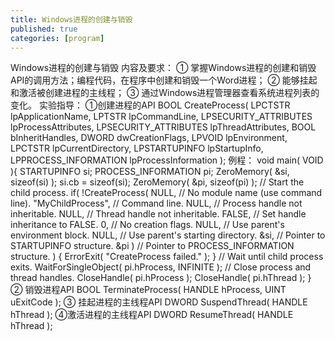 ```yaml
---
title: Windows进程的创建与销毁
published: true
categories: [program]
---
```


Windows进程的创建与销毁
内容及要求：
① 掌握Windows进程的创建和销毁API的调用方法；编程代码，在程序中创建和销毁一个Word进程；
② 能够挂起和激活被创建进程的主线程；
③ 通过Windows进程管理器查看系统进程列表的变化。
实验指导：
①创建进程的API
BOOL CreateProcess(
  LPCTSTR lpApplicationName,
  LPTSTR lpCommandLine,
  LPSECURITY_ATTRIBUTES lpProcessAttributes,
  LPSECURITY_ATTRIBUTES lpThreadAttributes,
  BOOL bInheritHandles,
  DWORD dwCreationFlags,
  LPVOID lpEnvironment,
  LPCTSTR lpCurrentDirectory,
  LPSTARTUPINFO lpStartupInfo,
  LPPROCESS_INFORMATION lpProcessInformation
);
例程：
void main( VOID ){
    STARTUPINFO si;
    PROCESS_INFORMATION pi;
    ZeroMemory( &si, sizeof(si) );
    si.cb = sizeof(si);
    ZeroMemory( &pi, sizeof(pi) );
    // Start the child process. 
    if( !CreateProcess( NULL, // No module name (use command line). 
        "MyChildProcess", // Command line. 
        NULL,             // Process handle not inheritable. 
        NULL,             // Thread handle not inheritable. 
        FALSE,            // Set handle inheritance to FALSE. 
        0,                // No creation flags. 
        NULL,             // Use parent's environment block. 
        NULL,             // Use parent's starting directory. 
        &si,              // Pointer to STARTUPINFO structure.
        &pi )             // Pointer to PROCESS_INFORMATION structure.
    ) {
        ErrorExit( "CreateProcess failed." );
    }
    // Wait until child process exits.
    WaitForSingleObject( pi.hProcess, INFINITE );
    // Close process and thread handles. 
    CloseHandle( pi.hProcess );
    CloseHandle( pi.hThread );
}
② 销毁进程API
BOOL TerminateProcess(
  HANDLE hProcess,
  UINT uExitCode
);
③ 挂起进程的主线程API
DWORD SuspendThread(
  HANDLE hThread
);
④激活进程的主线程API
DWORD ResumeThread(
  HANDLE hThread
);